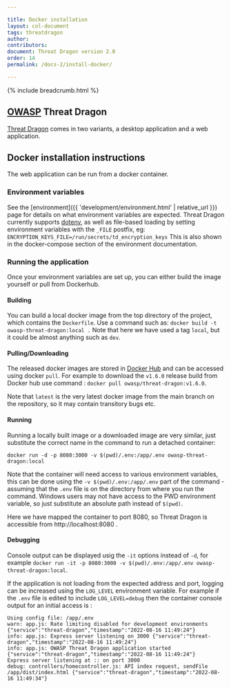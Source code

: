 ```yaml
---

title: Docker installation
layout: col-document
tags: threatdragon
author:
contributors:
document: Threat Dragon version 2.0
order: 14
permalink: /docs-2/install-docker/

---
```


{% include breadcrumb.html %}
## [OWASP](https://www.owasp.org) Threat Dragon

[Threat Dragon](http://owasp.org/www-project-threat-dragon) comes in two variants, a desktop application and a web application.

## Docker installation instructions
The web application can be run from a docker container.

### Environment variables

See the [environment]({{ 'development/environment.html' | relative_url }}) page for details on what environment variables are expected.
Threat Dragon currently supports [dotenv](https://github.com/motdotla/dotenv),
as well as file-based loading by setting environment variables with the `_FILE` postfix, eg: `ENCRYPTION_KEYS_FILE=/run/secrets/td_encryption_keys`
This is also shown in the docker-compose section of the environment documentation.

### Running the application

Once your environment variables are set up, you can either build the image yourself or pull from Dockerhub.

#### Building
You can build a local docker image from the top directory of the project, which contains the `Dockerfile`.
Use a command such as:
`docker build -t owasp-threat-dragon:local .`
Note that here we have used a tag `local`, but it could be almost anything such as `dev`.

#### Pulling/Downloading
The released docker images are stored in [Docker Hub](https://hub.docker.com/r/owasp/threat-dragon/tags?page=1&ordering=name)
and can be accessed using docker `pull`. For example to download the `v1.6.0` release build from Docker hub use command :
`docker pull owasp/threat-dragon:v1.6.0`.

Note that `latest` is the very latest docker image from the main branch on the repository, so it may contain transitory bugs etc.

#### Running
Running a locally built image or a downloaded image are very similar, just substitute the correct name in the command to run a detached container:

`docker run -d -p 8080:3000 -v $(pwd)/.env:/app/.env owasp-threat-dragon:local`

Note that the container will need access to various environment variables, this can be done using the 
`-v $(pwd)/.env:/app/.env` part of the command - assuming that the `.env` file is on the directory from where you run the command.
Windows users may not have access to the PWD environment variable, so just substitute an absolute path instead of `$(pwd)`.

Here we have mapped the container to port 8080, so Threat Dragon is accessible from http://localhost:8080 .

#### Debugging
Console output can be displayed usig the `-it` options instead of `-d`,
for example `docker run -it -p 8080:3000 -v $(pwd)/.env:/app/.env owasp-threat-dragon:local`.

If the application is not loading from the expected address and port, logging can be increased using the `LOG_LEVEL` environment variable.
For example if the `.env` file is edited to include `LOG_LEVEL=debug` then the container console output for an initial access is :

```
Using config file: /app/.env
warn: app.js: Rate limiting disabled for development environments {"service":"threat-dragon","timestamp":"2022-08-16 11:49:24"}
info: app.js: Express server listening on 3000 {"service":"threat-dragon","timestamp":"2022-08-16 11:49:24"}
info: app.js: OWASP Threat Dragon application started {"service":"threat-dragon","timestamp":"2022-08-16 11:49:24"}
Express server listening at :: on port 3000
debug: controllers/homecontroller.js: API index request, sendFile /app/dist/index.html {"service":"threat-dragon","timestamp":"2022-08-16 11:49:34"}
```
